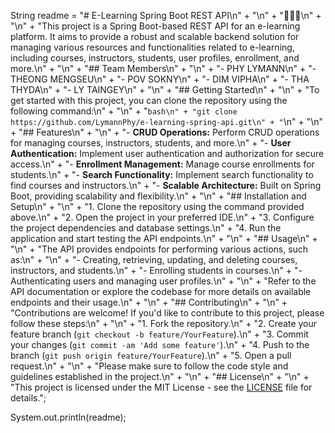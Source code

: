 String readme = 
"# E-Learning Spring Boot REST API\n" +
"\n" +
"📘🌱🚀\n" +
"\n" +
"This project is a Spring Boot-based REST API for an e-learning platform. It aims to provide a robust and scalable backend solution for managing various resources and functionalities related to e-learning, including courses, instructors, students, user profiles, enrollment, and more.\n" +
"\n" +
"## Team Members\n" +
"\n" +
"- PHY LYMANN\n" +
"- THEONG MENGSEU\n" +
"- POV SOKNY\n" +
"- DIM VIPHA\n" +
"- THA THYDA\n" +
"- LY TAINGEY\n" +
"\n" +
"## Getting Started\n" +
"\n" +
"To get started with this project, you can clone the repository using the following command:\n" +
"\n" +
"```bash\n" +
"git clone https://github.com/LymannPhy/e-learning-spring-api.git\n" +
"```\n" +
"\n" +
"## Features\n" +
"\n" +
"- **CRUD Operations:** Perform CRUD operations for managing courses, instructors, students, and more.\n" +
"- **User Authentication:** Implement user authentication and authorization for secure access.\n" +
"- **Enrollment Management:** Manage course enrollments for students.\n" +
"- **Search Functionality:** Implement search functionality to find courses and instructors.\n" +
"- **Scalable Architecture:** Built on Spring Boot, providing scalability and flexibility.\n" +
"\n" +
"## Installation and Setup\n" +
"\n" +
"1. Clone the repository using the command provided above.\n" +
"2. Open the project in your preferred IDE.\n" +
"3. Configure the project dependencies and database settings.\n" +
"4. Run the application and start testing the API endpoints.\n" +
"\n" +
"## Usage\n" +
"\n" +
"The API provides endpoints for performing various actions, such as:\n" +
"\n" +
"- Creating, retrieving, updating, and deleting courses, instructors, and students.\n" +
"- Enrolling students in courses.\n" +
"- Authenticating users and managing user profiles.\n" +
"\n" +
"Refer to the API documentation or explore the codebase for more details on available endpoints and their usage.\n" +
"\n" +
"## Contributing\n" +
"\n" +
"Contributions are welcome! If you'd like to contribute to this project, please follow these steps:\n" +
"\n" +
"1. Fork the repository.\n" +
"2. Create your feature branch (`git checkout -b feature/YourFeature`).\n" +
"3. Commit your changes (`git commit -am 'Add some feature'`).\n" +
"4. Push to the branch (`git push origin feature/YourFeature`).\n" +
"5. Open a pull request.\n" +
"\n" +
"Please make sure to follow the code style and guidelines established in the project.\n" +
"\n" +
"## License\n" +
"\n" +
"This project is licensed under the MIT License - see the [LICENSE](LICENSE) file for details.";

System.out.println(readme);
